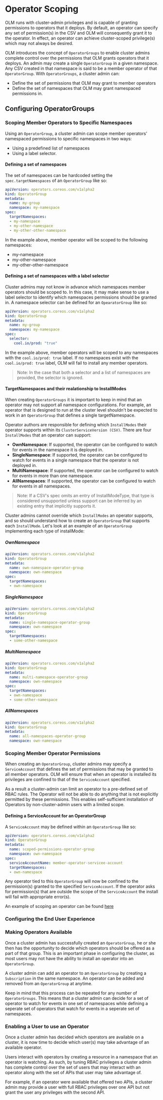 # Operator Scoping

OLM runs with cluster-admin privileges and is capable of granting permissions to operators that it deploys. By default, an operator can specify any set of permission(s) in the CSV and OLM will consequently grant it to the operator. In effect, an operator can achieve cluster-scoped privilege(s) which may not always be desired.

OLM introduces the concept of `OperatorGroups` to enable cluster admins complete control over the permissions that OLM grants operators that it deploys. An admin may create a single `OperatorGroup` in a given namespace. Any CSV created in that namespace is said to be a member operator of that `OperatorGroup`. With `OperatorGroups`, a cluster admin can:

* Define the set of permissions that OLM may grant to member operators
* Define the set of namespaces that OLM may grant namespaced permissions in.

## Configuring OperatorGroups

### Scoping Member Operators to Specific Namespaces

Using an `OperatorGroup`, a cluster admin can scope member operators' namespaced permissions to specific namespaces in two ways:

* Using a predefined list of namespaces
* Using a label selector.

#### Defining a set of namespaces

The set of namespaces can be hardcoded setting the `spec.targetNamespaces` of an `OperatorGroup` like so:

```yaml
apiVersion: operators.coreos.com/v1alpha2
kind: OperatorGroup
metadata:
  name: my-group
  namespace: my-namespace
spec:
  targetNamespaces:
  - my-namespace
  - my-other-namespace
  - my-other-other-namespace
```

In the example above, member operator will be scoped to the following namespaces:

* my-namespace
* my-other-namespace
* my-other-other-namespace

#### Defining a set of namespaces with a label selector

Cluster admins may not know in advance which namespaces member operators should be scoped to. In this case, it may make sense to use a label selector to identify which namespaces permissions should be granted in. A namespace selector can be defined for an `OpearatorGroup` like so:

```yaml
apiVersion: operators.coreos.com/v1alpha2
kind: OperatorGroup
metadata:
  name: my-group
  namespace: my-namespace
spec:
  selector:
    cool.io/prod: "true"
```

In the example above, member operators will be scoped to any namespaces with the `cool.io/prod: true` label. If no namespaces exist with the `cool.io/prod: true` label, OLM will fail to install any member operators.

>Note: In the case that both a selector and a list of namespaces are provided, the selector is ignored.

#### TargetNamespaces and their realationship to InstallModes

When creating `OperatorGroups` it is important to keep in mind that an operator may not support all namespace configurations. For example, an operator that is designed to run at the cluster level shouldn't be expected to work in an `OperatorGroup` that defines a single targetNamespace.

Operator authors are responsible for defining which `InstallModes` their operator supports within its `ClusterServiceVersion (CSV)`. There are four `InstallModes` that an operator can support:

* **OwnNamespace**: If supported, the operator can be configured to watch for events in the namespace it is deployed in.
* **SingleNamespace**: If supported, the operator can be configured to watch for events in a single namespace that the operator is not deployed in.
* **MultiNamespace**: If supported, the operator can be configured to watch for events in more than one namespace.
* **AllNamespaces**: If supported, the operator can be configured to watch for events in all namespaces.

>Note: If a CSV's spec omits an entry of InstallModeType, that type is considered unsupported unless support can be inferred by an existing entry that implicitly supports it.

Cluster admins cannot override which `InstallModes` an operator supports, and so should understand how to create an `OperatorGroup` that supports each `InstallMode`. Let's look at an example of an `OperatorGroup` implementing each type of installMode:

##### OwnNamespace

```yaml
apiVersion: operators.coreos.com/v1alpha2
kind: OperatorGroup
metadata:
  name: own-namespace-operator-group
  namespace: own-namespace
spec:
  targetNamespaces:
  - own-namespace
```

##### SingleNamespace

```yaml
apiVersion: operators.coreos.com/v1alpha2
kind: OperatorGroup
metadata:
  name: single-namespace-operator-group
  namespace: own-namespace
spec:
  targetNamespaces:
  - some-other-namespace
```

##### MultiNamespace

```yaml
apiVersion: operators.coreos.com/v1alpha2
kind: OperatorGroup
metadata:
  name: multi-namespace-operator-group
  namespace: own-namespace
spec:
  targetNamespaces:
  - own-namespace
  - some-other-namespace
```

##### AllNamespaces

```yaml
apiVersion: operators.coreos.com/v1alpha2
kind: OperatorGroup
metadata:
  name: all-namespaces-operator-group
  namespace: own-namespace
```

### Scoping Member Operator Permissions

When creating an `OperatorGroup`, cluster admins may specify a `ServiceAccount` that defines the set of permissions that may be granted to all member operators. OLM will ensure that when an operator is installed its privileges are confined to that of the `ServiceAccount` specified.

As a result a cluster-admin can limit an operator to a pre-defined set of RBAC rules. The Operator will not be able to do anything that is not explicitly permitted by these permissions. This enables self-sufficient installation of Operators by non-cluster-admin users with a limited scope.

#### Defining a ServiceAccount for an OperatorGroup

A `ServiceAccount` may be defined within an `OperatorGroup` like so:

```yaml
apiVersion: operators.coreos.com/v1alpha2
kind: OperatorGroup
metadata:
  name: scoped-permissions-operator-group
  namespace: own-namespace
spec:
  serviceAccountName: member-operator-servicee-account
  targetNamespaces:
  - own-namespace
```

Any operator tied to this `OperatorGroup` will now be confined to the permission(s) granted to the specified `ServiceAccount`. If the operator asks for permission(s) that are outside the scope of the `ServiceAccount` the install will fail with appropriate error(s).

An example of scoping an operator can be found [here](operator-scoping.md)

### Configuring the End User Experience

### Making Operators Available

Once a cluster admin has successfully created an `OperatorGroup`, he or she then has the opportunity to decide which operators should be offered as a part of that group. This is an important phase in configuring the cluster, as most users may not have the ability to install an operator into an `OperatorGroup`.

A cluster admin can add an operator to an `OperatorGroup` by creating a `Subscription` in the same namespace. An operator can be added and removed from an `OperatorGroup` at anytime.

Keep in mind that this process can be repeated for any number of `OperatorGroups`. This means that a cluster admin can decide for a set of operator to watch for events in one set of namespaces while defining a seperate set of operators that watch for events in a seperate set of namespaces.

### Enabling a User to use an Operator

Once a cluster admin has decided which operators are available on a cluster, it is now time to decide which user(s) may take advantage of an available operator.

Users interact with operators by creating a resource in a namespace that an operator is watching. As such, by tuning RBAC privileges a cluster admin has complete control over the set of users that may interact with an operator along with the set of APIs that user may take advantage of.

For example, if an operator were available that offered two APIs, a cluster admin may provide a user with full RBAC privileges over one API but not grant the user any privileges with the second API.
